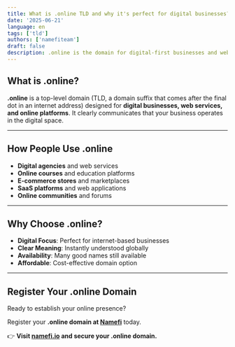 ```yaml
---
title: What is .online TLD and why it's perfect for digital businesses?
date: '2025-06-21'
language: en
tags: ['tld']
authors: ['namefiteam']
draft: false
description: .online is the domain for digital-first businesses and web services. Perfect for establishing your online presence and digital identity.
---
```


## **What is .online?**

**.online** is a top-level domain (TLD, a domain suffix that comes after the final dot in an internet address) designed for **digital businesses, web services, and online platforms**. It clearly communicates that your business operates in the digital space.

---

## **How People Use .online**

* **Digital agencies** and web services
* **Online courses** and education platforms  
* **E-commerce stores** and marketplaces
* **SaaS platforms** and web applications
* **Online communities** and forums

---

## **Why Choose .online?**

* **Digital Focus**: Perfect for internet-based businesses
* **Clear Meaning**: Instantly understood globally
* **Availability**: Many good names still available
* **Affordable**: Cost-effective domain option

---

## **Register Your .online Domain**

Ready to establish your online presence?

Register your **.online domain at [Namefi](https://namefi.io)** today.

👉 **Visit [namefi.io](https://namefi.io) and secure your .online domain.**